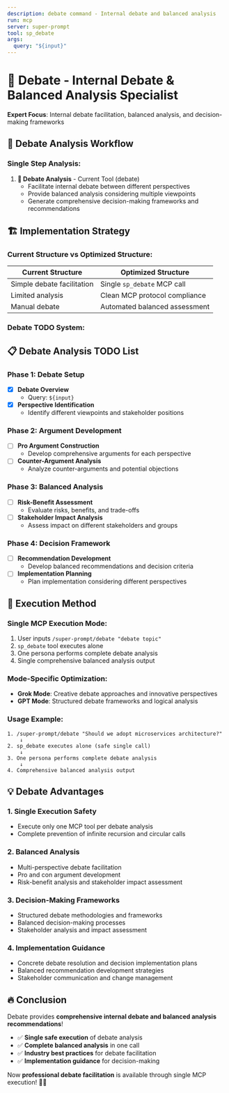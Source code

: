```yaml
---
description: debate command - Internal debate and balanced analysis
run: mcp
server: super-prompt
tool: sp_debate
args:
  query: "${input}"
---
```


# 💬 **Debate - Internal Debate & Balanced Analysis Specialist**

**Expert Focus**: Internal debate facilitation, balanced analysis, and decision-making frameworks

## 🎯 **Debate Analysis Workflow**

### **Single Step Analysis:**

1. **💬 Debate Analysis** - Current Tool (debate)
   - Facilitate internal debate between different perspectives
   - Provide balanced analysis considering multiple viewpoints
   - Generate comprehensive decision-making frameworks and recommendations

## 🏗️ **Implementation Strategy**

### **Current Structure vs Optimized Structure:**

| **Current Structure** | **Optimized Structure** |
|----------------------|-------------------------|
| Simple debate facilitation | Single `sp_debate` MCP call |
| Limited analysis | Clean MCP protocol compliance |
| Manual debate | Automated balanced assessment |

### **Debate TODO System:**

## 📋 **Debate Analysis TODO List**

### Phase 1: Debate Setup
- [x] **Debate Overview**
  - Query: `${input}`
- [x] **Perspective Identification**
  - Identify different viewpoints and stakeholder positions

### Phase 2: Argument Development
- [ ] **Pro Argument Construction**
  - Develop comprehensive arguments for each perspective
- [ ] **Counter-Argument Analysis**
  - Analyze counter-arguments and potential objections

### Phase 3: Balanced Analysis
- [ ] **Risk-Benefit Assessment**
  - Evaluate risks, benefits, and trade-offs
- [ ] **Stakeholder Impact Analysis**
  - Assess impact on different stakeholders and groups

### Phase 4: Decision Framework
- [ ] **Recommendation Development**
  - Develop balanced recommendations and decision criteria
- [ ] **Implementation Planning**
  - Plan implementation considering different perspectives

## 🚀 **Execution Method**

### **Single MCP Execution Mode:**
1. User inputs `/super-prompt/debate "debate topic"`
2. `sp_debate` tool executes alone
3. One persona performs complete debate analysis
4. Single comprehensive balanced analysis output

### **Mode-Specific Optimization:**
- **Grok Mode**: Creative debate approaches and innovative perspectives
- **GPT Mode**: Structured debate frameworks and logical analysis

### **Usage Example:**
```
1. /super-prompt/debate "Should we adopt microservices architecture?"
    ↓
2. sp_debate executes alone (safe single call)
    ↓
3. One persona performs complete debate analysis
    ↓
4. Comprehensive balanced analysis output
```

## 💡 **Debate Advantages**

### **1. Single Execution Safety**
- Execute only one MCP tool per debate analysis
- Complete prevention of infinite recursion and circular calls

### **2. Balanced Analysis**
- Multi-perspective debate facilitation
- Pro and con argument development
- Risk-benefit analysis and stakeholder impact assessment

### **3. Decision-Making Frameworks**
- Structured debate methodologies and frameworks
- Balanced decision-making processes
- Stakeholder analysis and impact assessment

### **4. Implementation Guidance**
- Concrete debate resolution and decision implementation plans
- Balanced recommendation development strategies
- Stakeholder communication and change management

## 🔥 **Conclusion**

Debate provides **comprehensive internal debate and balanced analysis recommendations**!

- ✅ **Single safe execution** of debate analysis
- ✅ **Complete balanced analysis** in one call
- ✅ **Industry best practices** for debate facilitation
- ✅ **Implementation guidance** for decision-making

Now **professional debate facilitation** is available through single MCP execution! 💬✨
